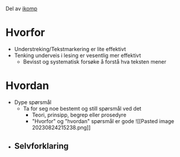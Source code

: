Del av [ikomp](obsidian://open?vault=The%20Vault&file=UiT%2FiKomp%2FiKomp)
# Hvorfor
- Understreking/Tekstmarkering er lite effektivt
- Tenking underveis i lesing er vesentlig mer effektivt
	- Bevisst og systematisk forsøke å forstå hva teksten mener
# Hvordan
- Dype spørsmål
	- Ta for seg noe bestemt og still spørsmål ved det
		- Teori, prinsipp, begrep eller prosedyre
		- "Hvorfor" og "hvordan" spørsmål er gode
	 ![[Pasted image 20230824215238.png]]
- Selvforklaring
	- 